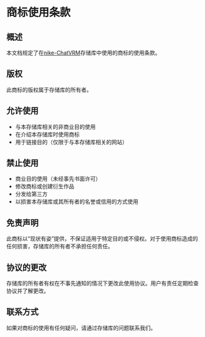 # 商标使用条款

## 概述
本文档规定了在[nike-ChatVRM](https://github.com/tegnike/nike-ChatVRM)存储库中使用的商标的使用条款。

## 版权
此商标的版权属于存储库的所有者。

## 允许使用
- 与本存储库相关的非商业目的使用
- 在介绍本存储库时使用商标
- 用于链接目的（仅限于与本存储库相关的网站）

## 禁止使用
- 商业目的使用（未经事先书面许可）
- 修改商标或创建衍生作品
- 分发给第三方
- 以损害本存储库或其所有者的名誉或信用的方式使用

## 免责声明
此商标以“现状有姿”提供，不保证适用于特定目的或不侵权。对于使用商标造成的任何损害，存储库的所有者不承担任何责任。

## 协议的更改
存储库的所有者有权在不事先通知的情况下更改此使用协议。用户有责任定期检查协议并了解更改。

## 联系方式
如果对商标的使用有任何疑问，请通过存储库的问题联系我们。
